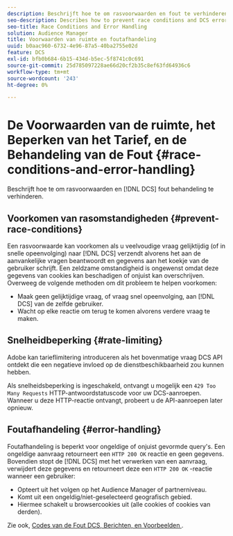 ```yaml
---
description: Beschrijft hoe te om rasvoorwaarden en fout te verhinderen DCS behandeling.
seo-description: Describes how to prevent race conditions and DCS error handling.
seo-title: Race Conditions and Error Handling
solution: Audience Manager
title: Voorwaarden van ruimte en foutafhandeling
uuid: b0aac960-6732-4e96-87a5-40ba2755e02d
feature: DCS
exl-id: bfb0b684-6b15-434d-b5ec-5f8741c0c691
source-git-commit: 25d785097228ae66d20cf2b35c8ef63fd64936c6
workflow-type: tm+mt
source-wordcount: '243'
ht-degree: 0%

---
```


# De Voorwaarden van de ruimte, het Beperken van het Tarief, en de Behandeling van de Fout {#race-conditions-and-error-handling}

Beschrijft hoe te om rasvoorwaarden en [!DNL DCS] fout behandeling te verhinderen.

## Voorkomen van rasomstandigheden {#prevent-race-conditions}

Een rasvoorwaarde kan voorkomen als u veelvoudige vraag gelijktijdig (of in snelle opeenvolging) naar [!DNL DCS] verzendt alvorens het aan de aanvankelijke vragen beantwoordt en gegevens aan het koekje van de gebruiker schrijft. Een zeldzame omstandigheid is ongewenst omdat deze gegevens van cookies kan beschadigen of onjuist kan overschrijven. Overweeg de volgende methoden om dit probleem te helpen voorkomen:

* Maak geen gelijktijdige vraag, of vraag snel opeenvolging, aan [!DNL DCS] van de zelfde gebruiker.
* Wacht op elke reactie om terug te komen alvorens verdere vraag te maken.

## Snelheidbeperking {#rate-limiting}

Adobe kan tarieflimitering introduceren als het bovenmatige vraag DCS API ontdekt die een negatieve invloed op de dienstbeschikbaarheid zou kunnen hebben.

Als snelheidsbeperking is ingeschakeld, ontvangt u mogelijk een `429 Too Many Requests` HTTP-antwoordstatuscode voor uw DCS-aanroepen. Wanneer u deze HTTP-reactie ontvangt, probeert u de API-aanroepen later opnieuw.

## Foutafhandeling {#error-handling}

Foutafhandeling is beperkt voor ongeldige of onjuist gevormde query&#39;s. Een ongeldige aanvraag retourneert een `HTTP 200 OK` reactie en geen gegevens. Bovendien stopt de [!DNL DCS] met het verwerken van een aanvraag, verwijdert deze gegevens en retourneert deze een `HTTP 200 OK` -reactie wanneer een gebruiker:

* Opteert uit het volgen op het Audience Manager of partnerniveau.
* Komt uit een ongeldig/niet-geselecteerd geografisch gebied.
* Hiermee schakelt u browsercookies uit (alle cookies of cookies van derden).

Zie ook, [ Codes van de Fout DCS, Berichten, en Voorbeelden ](../../../api/dcs-intro/dcs-api-reference/dcs-error-codes.md).
